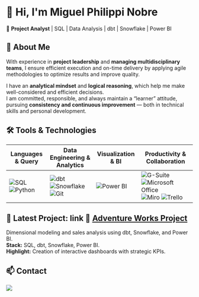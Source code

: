 # 👋 Hi, I'm Miguel Philippi Nobre  
🎯 **Project Analyst** | SQL | Data Analysis | dbt | Snowflake | Power BI

## 🚀 About Me
With experience in **project leadership** and **managing multidisciplinary teams**, I ensure efficient execution and on-time delivery by applying agile methodologies to optimize results and improve quality.  

I have an **analytical mindset** and **logical reasoning**, which help me make well-considered and efficient decisions.  
I am committed, responsible, and always maintain a “learner” attitude, pursuing **consistency and continuous improvement** — both in technical skills and personal development.

## 🛠️ Tools & Technologies

| Languages & Query | Data Engineering & Analytics | Visualization & BI | Productivity & Collaboration |
|---|---|---|---|
| ![SQL](https://img.shields.io/badge/SQL-316192?style=for-the-badge&logo=postgresql&logoColor=white) ![Python](https://img.shields.io/badge/Python-3776AB?style=for-the-badge&logo=python&logoColor=white) | ![dbt](https://img.shields.io/badge/dbt-FF694B?style=for-the-badge&logo=dbt&logoColor=white) ![Snowflake](https://img.shields.io/badge/Snowflake-29B5E8?style=for-the-badge&logo=snowflake&logoColor=white) ![Git](https://img.shields.io/badge/Git-F05033?style=for-the-badge&logo=git&logoColor=white) | ![Power BI](https://img.shields.io/badge/Power_BI-F2C811?style=for-the-badge&logo=powerbi&logoColor=black) | ![G-Suite](https://img.shields.io/badge/G%20Suite-4285F4?style=for-the-badge&logo=google&logoColor=white) ![Microsoft Office](https://img.shields.io/badge/Office-D83B01?style=for-the-badge&logo=microsoft-office&logoColor=white) ![Miro](https://img.shields.io/badge/Miro-FFD02F?style=for-the-badge&logo=miro&logoColor=black) ![Trello](https://img.shields.io/badge/Trello-0052CC?style=for-the-badge&logo=trello&logoColor=white) |


## 📂 Latest Project: link 🔹 [Adventure Works Project](https://github.com/zipmiguel/Certificacao-Analytics-Engineer-Indicium)
Dimensional modeling and sales analysis using dbt, Snowflake, and Power BI.  
**Stack:** SQL, dbt, Snowflake, Power BI.  
**Highlight:** Creation of interactive dashboards with strategic KPIs.

## 📫 Contact

<div> 
   <a href="https://www.linkedin.com/in/miguel-philippi/" target="_blank"><img src="https://img.shields.io/badge/-LinkedIn-%230077B5?style=for-the-badge&logo=linkedin&logoColor=white" target="_blank"></a> 
</div> 
